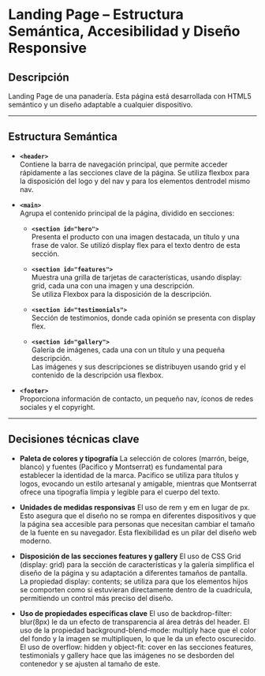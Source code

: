 # Landing Page – Estructura Semántica, Accesibilidad y Diseño Responsive

## Descripción

Landing Page de una panadería. Esta página está desarrollada con HTML5 semántico y un diseño adaptable a cualquier dispositivo.

---

## Estructura Semántica

- **`<header>`**  
  Contiene la barra de navegación principal, que permite acceder rápidamente a las secciones clave de la página.
  Se utiliza flexbox para la disposición del logo y del nav y para los elementos dentrodel mismo nav.

- **`<main>`**  
  Agrupa el contenido principal de la página, dividido en secciones:

  - **`<section id="hero">`**  
    Presenta el producto con una imagen destacada, un título y una frase de valor.
    Se utilizó display flex para el texto dentro de esta sección.

  - **`<section id="features">`**  
    Muestra una grilla de tarjetas de características, usando display: grid, cada una con una imagen y una descripción.  
    Se utiliza Flexbox para la disposición de la descripción.

  - **`<section id="testimonials">`**  
    Sección de testimonios, donde cada opinión se presenta con display flex.

  - **`<section id="gallery">`**  
    Galería de imágenes, cada una con un título y una pequeña descripción.  
    Las imágenes y sus descripciones se distribuyen usando grid y el contenido de la descripción usa flexbox.

- **`<footer>`**  
  Proporciona información de contacto, un pequeño nav, íconos de redes sociales y el copyright.

---

## Decisiones técnicas clave

- **Paleta de colores y tipografía**
  La selección de colores (marrón, beige, blanco) y fuentes (Pacifico y Montserrat) es fundamental para establecer la identidad de la marca. Pacifico se utiliza para títulos y logos, evocando un estilo artesanal y amigable, mientras que Montserrat ofrece una tipografía limpia y legible para el cuerpo del texto.

- **Unidades de medidas responsivas**
  El uso de rem y em en lugar de px. Esto asegura que el diseño no se rompa en diferentes dispositivos y que la página sea accesible para personas que necesitan cambiar el tamaño de la fuente en su navegador. Esta flexibilidad es un pilar del diseño web moderno.

- **Disposición de las secciones features y gallery**
  El uso de CSS Grid (display: grid) para la sección de características y la galería simplifica el diseño de la página y su adaptación a diferentes tamaños de pantalla. La propiedad display: contents; se utiliza para que los elementos hijos se comporten como si estuvieran directamente dentro de la cuadrícula, permitiendo un control más preciso del diseño.

- **Uso de propiedades específicas clave**
  El uso de backdrop-filter: blur(8px) le da un efecto de transparencia al área detrás del header.
  El uso de la propiedad background-blend-mode: multiply hace que el color del fondo y la imagen se multipliquen, lo que le da un efecto oscurecido.
  El uso de overflow: hidden y object-fit: cover en las secciones features, testimonials y gallery hace que las imágenes no se desborden del contenedor y se ajusten al tamaño de este.
